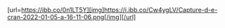 [url=https://ibb.co/0n1LT5Y][img]https://i.ibb.co/Cw4ygLV/Capture-d-e-cran-2022-01-05-a-16-11-06.png[/img][/url]
